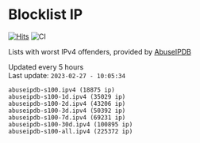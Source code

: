 # Blocklist IP

[![Hits](https://hits.seeyoufarm.com/api/count/incr/badge.svg?url=https%3A%2F%2Fgithub.com%2Fborestad%2Fblocklist-ip%2F&count_bg=%2379C83D&title_bg=%23555555&icon=&icon_color=%23E7E7E7&title=hits&edge_flat=false)](https://hits.seeyoufarm.com)  ![CI](https://img.shields.io/github/workflow/status/borestad/blocklist-ip/CI?style=flat-square)

Lists with worst IPv4 offenders, provided by [AbuseIPDB](https://www.abuseipdb.com/)

<!-- FOOTER-PLACEHOLDER -->
Updated every 5 hours<br>
Last update: `2023-02-27 - 10:05:34`
```
abuseipdb-s100.ipv4 (18875 ip)
abuseipdb-s100-1d.ipv4 (35029 ip)
abuseipdb-s100-2d.ipv4 (43206 ip)
abuseipdb-s100-3d.ipv4 (50392 ip)
abuseipdb-s100-7d.ipv4 (69231 ip)
abuseipdb-s100-30d.ipv4 (100895 ip)
abuseipdb-s100-all.ipv4 (225372 ip)
```
